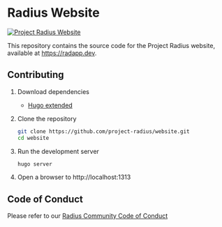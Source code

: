 # Radius Website

[![Project Radius Website](https://github.com/project-radius/website/actions/workflows/main.yml/badge.svg)](https://github.com/project-radius/website/actions/workflows/main.yml)

This repository contains the source code for the Project Radius website, available at https://radapp.dev.

## Contributing

1. Download dependencies
   - [Hugo extended](https://gohugo.io/getting-started/installing)

1. Clone the repository
   ```bash
   git clone https://github.com/project-radius/website.git
   cd website
   ```
1. Run the development server
   ```bash
   hugo server
   ```
1. Open a browser to http://localhost:1313

## Code of Conduct

Please refer to our [Radius Community Code of Conduct](https://github.com/project-radius/radius/blob/main/CODE-OF-CONDUCT.md)
